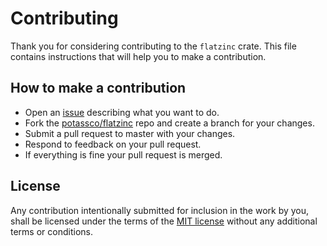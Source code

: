 # Contributing

Thank you for considering contributing to the `flatzinc` crate.
This file contains instructions that will help you to make a contribution.

## How to make a contribution

* Open an [issue](https://github.com/potassco/flatzinc/issues/new) describing what you want to do.
* Fork the [potassco/flatzinc](https://github.com/potassco/flatzinc/) repo and create a branch for your changes.
* Submit a pull request to master with your changes.
* Respond to feedback on your pull request.
* If everything is fine your pull request is merged.

## License

Any contribution intentionally submitted for inclusion in the work by you, shall be licensed under the terms of the [MIT license](https://github.com/potassco/flatzinc/blob/master/LICENSE) without any additional terms or conditions.
